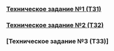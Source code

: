 ### [Техническое задание №1 (ТЗ1)](/TechProgramming/TZ1)
### [Техническое задание №2 (ТЗ2)](/TechProgramming/TZ2)
### [Техническое задание №3 (ТЗ3)]

